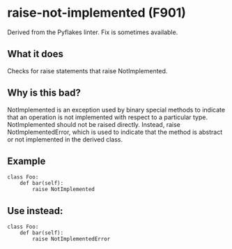 # raise-not-implemented (F901)
Derived from the Pyflakes linter.
Fix is sometimes available.
## What it does
Checks for raise statements that raise NotImplemented.
## Why is this bad?
NotImplemented is an exception used by binary special methods to indicate
that an operation is not implemented with respect to a particular type.
NotImplemented should not be raised directly. Instead, raise
NotImplementedError, which is used to indicate that the method is
abstract or not implemented in the derived class.
## Example
```
class Foo:
    def bar(self):
        raise NotImplemented
```
## Use instead:
```
class Foo:
    def bar(self):
        raise NotImplementedError
```